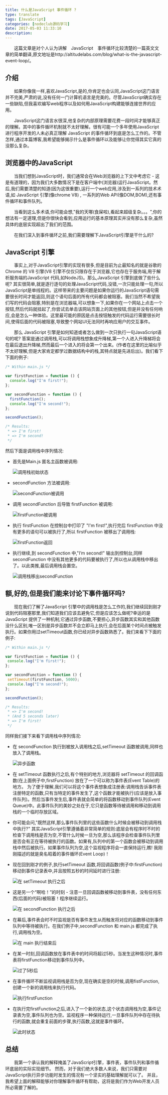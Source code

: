 ```yaml
---
title: 什么是JavaScript 事件循环 ?
type: translate
tags: [JavaScript]
categories: [nodeclub源码学习]
date: 2017-05-03 11:33:10
description:
---
```



　　这篇文章是对个人认为讲解　JavaScript　事件循环比较清楚的一篇英文文章的简单翻译,原文地址是http://altitudelabs.com/blog/what-is-the-javascript-event-loop/。

<!--　more　-->

## 介绍

　　如果你像我一样,喜欢JavaScript,是的,你肯定也会认同,JavaScript这门语言并不完美,严肃的说,没有任何一门计算机语言是完美的。尽管JavaScript确实存在一些缺陷,但我喜欢编写web程序以及如何用JavaScript构建能够连接世界的应用。

　　JavaScript这门语言水很深,他复杂的内部原理需要花费一段时间才能够真正的理解。其中的事件循环机制就不太好理解。很有可能一个多年使用JavaScript进行程序开发的人未必真正理解 JavaScript 的事件循环到底是怎么工作的。不管怎样,通过本篇博客,我希望能够揭示什么是事件循环以及能够让你觉得其实它真的没那么复杂。

## 浏览器中的JavaScript

　　当我们想到JavaScript时，我们通常会在Web浏览器的上下文中考虑它 - 这是有道理的，因为我们大多数情况下是在客户端中(浏览器)运行JavaScript。然后,我们需要清楚的知道(因为这很重要),运行一个web应用,涉及到一系列的技术术语,如 JavaScript 引擎(像chrome V8) , 一系列的Web API(像DOM,BOM),还有事件循环和事件队列。

　　当看到这么多术语,你可能会想,"我的天哪(食屎啦),看起来超级复杂。。。",你的想法有一定道理,但是你很快会看到,应用运行的基本原理其实并没有那么复杂,虽然具体的底层实现超出了我们的范围。

　　在我们深入到事件循环之前,我们需要理解下JavaScript引擎是干什么的?

## JavaScript 引擎

　　事实上,对于JavaScript引擎的实现有很多,但是目前为止最知名的就是谷歌的Chrome 的 V8 引擎(V8 引擎不仅仅只限存在于浏览器,它也存在于服务端,用于解析服务端的JavaScript 代码,如NodeJS)。那么,JavaScript 引擎到底做了些什么呢? 其实很简单,就是逐行逐句的处理JavaScript代码,没错,一次只能处理一句,所以JavaScript是单线程的。这样带来的主要问题是如果你运行的JavaScript语句需要很长时间才能返回,则这个语句后面的所有代码都会被阻塞。我们当然不希望我们写的代码会阻塞,特别是在浏览器端,可以想象一下,如果你在一个网站上点击一个按钮,然后代码就挂起了,你尝试去单击该网站页面上的其他按钮,但是并没有任何响应,会是怎么一种体验。这里最可能的原因是点击按钮触发的代码运行需要很长时间,使得后面的代码被阻塞,导致整个网站UI无法同时再响应用户的交互事件。

　　那么 JavaScript 引擎是如何知道或者怎么做到一次只执行一句JavaScript语句的呢? 答案是通过调用栈,可以将调用栈想象成升降梯,第一个人进入升降梯将会在最后退出升降梯,然而最后一个进入的将会第一个出来。(作者在这里的比喻似乎不太好理解,但是大家肯定都学过数据结构中的栈,其特点就是先进后出)。我们看下下面的例子:

```javascript
/* Within main.js */

var firstFunction = function () {  
  console.log("I'm first!");
};

var secondFunction = function () {  
  firstFunction();
  console.log("I'm second!");
};

secondFunction();

/* Results:
 * => I'm first!
 * => I'm second!
 */
```
然后下面是调用栈中序列情况:

* 首先是Main.js 匿名主函数被调用:

  ![调用栈初始状态](http://altitudelabs.com/blog/content/images/2014/Jul/1-u51csgcFDi7SYoxnFljJ6w.png)

* secondFunction 方法被调用:

  ![secondFunction被调用](http://altitudelabs.com/blog/content/images/2014/Jul/1-QY4CM881bCmS908GSwlJiA.png)
  
* 调用 secondFunction 后导致 firstFunction 被调用:

  ![firstFunction被调用](http://altitudelabs.com/blog/content/images/2014/Jul/1-pnI4YwJpXzt1mt1leOGl2Q.png)

* 执行 firstFunction 在控制台中打印了 "I'm first!",执行完后 firstFunction 中没有更多的语句可以被执行了,所以 firstFunction 被移出了调用栈:

  ![firstFunction返回](http://altitudelabs.com/blog/content/images/2014/Jul/1-AKybdhXXHbkvL6Eg4pNxDQ.png)
  
* 执行继续,到 secondFunction 中,"I’m second!" 输出到控制台,同样 secondFunction 中没有其他更多的代码要被执行了,所以也从调用栈中移出了。以此类推,最后调用栈会置空。

  ![调用栈移出secondFunction](http://altitudelabs.com/blog/content/images/2014/Jul/1-Wx7x-aKIq2o7DmWlejRpeQ.png)
  

## 额,好的,但是我们能来讨论下事件循环吗?

　　现在我们了解了JavaScript 引擎中的调用栈是怎么工作的,我们继续回到刚才说到代码阻塞那里,我们知道我们应该去避免它,但是应该怎么做呢?幸运的是 JavaScript 提供了一种机制,它通过异步函数,不要担心,异步函数其实和其他函数没什么区别,唯一区别是异步函数并不会立即马上执行,会在后面某个时间点被触发执行。如果你用过setTimeout函数,你已经对异步函数熟悉了。我们来看下下面的例子:

```JavaScript
/* Within main.js */

var firstFunction = function () {  
 console.log("I'm first!");
};

var secondFunction = function () {  
 setTimeout(firstFunction, 5000);
 console.log("I'm second!");
};

secondFunction();

/* Results:
 * => I'm second!
 * (And 5 seconds later)
 * => I'm first!
 */
```
同样我们接下来看下调用栈中序列情况:

* 在 secondFunction 执行到被放入调用栈之后,setTimeout 函数被调用,同样也放入了调用栈。

  ![异步函数](http://altitudelabs.com/blog/content/images/2014/Jul/1-s7d9UjolRGGjqFtfK0wZ8w.png)
  
* 在 setTimeout 函数执行之后,有个特别的地方,浏览器将 setTimeout 的回调函数(在上面例子中,firstFunction) 放在了一个可以称为事件表(Event Table)的地方。 为了便于理解,我们可以将这个事件表想象成注册表:调用栈告诉事件表注册特定的函数,只有当特定的事件发生了,这个函数才能被执行(应该是放入事件队列)。然后当事件发生后,事件表就会简单的将函数移动到事件队列(Event Queue)中。此事件队列的美妙之处在于,它只是函数等待被调用和移动到调用栈的一个临时存放区域。

* 你可能会问,"既然这样,那么事件队列里的这些函数什么时候会被移动到调用栈中执行?" 其实JavaScript引擎遵循着非常简单的规则:底层会有程序时不时的检查下调用栈是否为空,不管什么时候一旦为空,那么该程序会检查事件队列里是否会有正在等待被执行的函数。如果有,队列中的第一个函数会被移动到调用栈中然后被执行。如果事件队列为空,这个监视程序将会一直保持运行,瞧! 我刚刚描述的就是臭名昭着的事件循环(Event Loop)！

* 现在回到刚才的例子,执行setTimeout 函数,将回调函数(例子中:firstFunction) 移动到事件记录表中,并且按照五秒的时间延时进行注册:
  
  ![在 setTimeout 执行之后](http://altitudelabs.com/blog/content/images/2014/Jul/1-XdKOatkDmsr-ft3nYs5wdQ.png)
  
* 这是另一个“啊哈！”的时刻 - 注意一旦回调函数被移动到事件表，没有任何东西(后面的代码)被阻塞！程序继续运行。
  
  ![在 secondFunction 执行之后](http://altitudelabs.com/blog/content/images/2014/Jul/1-f2g4OgjfB7WXfWuOJUTY5Q.png)
  
* 在幕后,事件表会时不时监视是否有事件发生从而触发将对应的函数移动到事件队列中等待被执行。在我们例子中,secondFunction 和 main.js 都完成了执行,调用栈为空。

  ![在 main 执行结束后 ](http://altitudelabs.com/blog/content/images/2014/Jul/1-wLH1GZRlFvc0ZDawOB1XAQ.png)
  
* 在某一时刻,回调函数放在事件表中的时间将超过5秒。当发生这种情况时,事件表将firstFunction移动到事件队列中。
  
  ![过了5秒后](http://altitudelabs.com/blog/content/images/2014/Jul/1-0oy202Rt-94BDKOxKURVtw.png)

* 在事件循环不断监视调用栈是否为空,现在确实是空的时候,调用fistFunction,创建一个新的调用栈来执行代码。

  ![执行firstFunction](http://altitudelabs.com/blog/content/images/2014/Jul/1-9Vpvh23CJNmxHVbkwrNpyQ.png)
  
* 在执行完firstFunction之后,进入了一个新的状态,这个状态调用栈为空,事件记录表为空,事件队列也为空。监视程序一种保持运行,一旦事件队列中存在待执行的函数,就会重复前面的步骤,执行函数,这就是事件循环。

  ![此时状态](http://altitudelabs.com/blog/content/images/2014/Jul/1-MmPtbaLvP54DuH-jHAjEXg.png)
  
  
## 总结

　　我第一个承认我的解释掩盖了JavaScript引擎，事件表，事件队列和事件循环底层的实际实现细节。 然而，对于我们绝大多数人来说，我们只需要对JavaScript执行异步功能时发生的情况有一个坚实的基础理解就可以了。 并且，我希望上面的解释能够对你理解事件循环有帮助，这将是我们作为Web开发人员所必需要了解的。